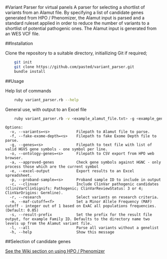 #Variant Parser for virtual panels
A parser for selecting a shortlist of variants from an Alamut file.
By specifying a list of candidate genes generated from HPO / Phenomizer, the Alamut input is parsed and a standard ruleset applied in order to reduce the number of variants to a shortlist of potential pathogenic ones. The Alamut input is generated from an WES VCF file.


##Installation

Clone the repository to a suitable directory, initiallizing Git if required;

```bash
	git init
	git clone https://github.com/pasted/variant_parser.git
	bundle install
```
##Usage

Help list of commands

```bash
	ruby variant_parser.rb --help
```

General use, with output to an Excel file
```bash
	ruby variant_parser.rb -v <example_alamut_file.txt> -g <example_gene_list.txt> -p <sample_id> -e

```

```
Options:
  -v, --variants=<s>            Filepath to Alamut file to parse.
  -f, --fake-exome-depth=<s>    Filepath to fake Exome Depth file to parse.
  -g, --genes=<s>               Filepath to text file with list of valid HGVS gene symbols - one symbol per line.
  -o, --ontology-genes=<s>      Filepath to CSV export from HPO web browser.
  -a, --approved-genes          Check gene symbols against HGNC - only process those which are the current symbol
  -e, --excel-output            Export results to an Excel spreadsheet.
  -p, --proband-sample=<s>      Proband sample ID to include in output
  -c, --clinvar                 Include ClinVar pathogenic candidates (CliniVarClinSignifs: Pathogenic; ClinVarReviewStatus: 3 or 4; ClinVarOrigins: Germline).
  -r, --research                Select variants on research criteria.
  -m, --maf-cutoff=<f>          Set a Minor Allele Frequency (MAF) cutoff - integer out of 1 based on ExAC all populations frequencies. (Default: 0.05)
  -s, --result-prefix           Set the prefix for the result file output, for example Family ID. Defaults to the directory name two levels up from the Alamut variant file.
  -l, --all                     Parse all variants without a genelist
  -h, --help                    Show this message
```

##Selection of candidate genes

[See the Wiki section on using HPO / Phenomizer](https://github.com/pasted/variant_parser/wiki/Variant-parser---Examples-of-use)
